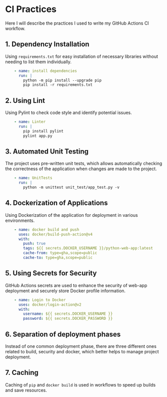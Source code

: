 # CI Practices

Here I will describe the practices I used to write my GitHub Actions CI workflow.

## 1. Dependency Installation
Using `requirements.txt` for easy installation of necessary libraries without needing to list them individually.
```yaml
    - name: install dependencies
      run: |
        python -m pip install --upgrade pip
        pip install -r requirements.txt
```

## 2. Using Lint
Using Pylint to check code style and identify potential issues.
```yaml
    - name: Linter
      run: |
        pip install pylint
        pylint app.py
```

## 3. Automated Unit Testing
The project uses pre-written unit tests, which allows automatically checking the correctness of the application when changes are made to the project.
```yaml
    - name: UnitTests
      run: |
        python -m unittest unit_test/app_test.py -v
```

## 4. Dockerization of Applications
Using Dockerization of the application for deployment in various environments.
```yaml
    - name: docker build and push
      uses: docker/build-push-action@v4
      with:
        push: true
        tags: ${{ secrets.DOCKER_USERNAME }}/python-web-app:latest
        cache-from: type=gha,scope=public
        cache-to: type=gha,scope=public
```

## 5. Using Secrets for Security
GitHub Actions secrets are used to enhance the security of web-app deployment and securely store Docker profile information.
```yaml
    - name: Login to Docker
      uses: docker/login-action@v2
      with:
        username: ${{ secrets.DOCKER_USERNAME }}
        password: ${{ secrets.DOCKER_PASSWORD }}
```

## 6. Separation of deployment phases 
Instead of one common deployment phase, there are three different ones related to build, security and docker, which better helps to manage project deployment.  

## 7. Caching
Caching of `pip` and `docker build` is used in workflows to speed up builds and save resources.